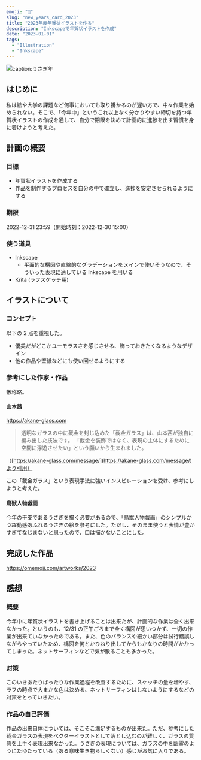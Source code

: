 ```yaml
---
emoji: "🐇"
slug: "new_years_card_2023"
title: "2023年度年賀状イラストを作る"
description: "Inkscapeで年賀状イラストを作成"
date: "2023-01-01"
tags:
  - "Illustration"
  - "Inkscape"
---
```


![caption:うさぎ年](/images/artworks/2023.png)

## はじめに

私は絵や大学の課題など何事においても取り掛かるのが遅い方で、中々作業を始められない。そこで、「今年中」というこれ以上なく分かりやすい締切を持つ年賀状イラストの作成を通して、自分で期限を決めて計画的に進捗を出す習慣を身に着けようと考えた。

## 計画の概要

### 目標

- 年賀状イラストを作成する
- 作品を制作するプロセスを自分の中で確立し、進捗を安定させられるようにする

### 期限

2022-12-31 23:59（開始時刻：2022-12-30 15:00）

### 使う道具

- Inkscape
  - 平面的な構図や直線的なグラデーションをメインで使いそうなので、そういった表現に適している Inkscape を用いる
- Krita (ラフスケッチ用)

## イラストについて

### コンセプト

以下の 2 点を重視した。

- 優美だがどこかユーモラスさを感じさせる、飾っておきたくなるようなデザイン
- 他の作品や壁紙などにも使い回せるようにする

### 参考にした作家・作品

敬称略。

#### 山本茜

https://akane-glass.com

> 透明なガラスの中に截金を封じ込めた「截金ガラス」は、山本茜が独自に編み出した技法です。
> 「截金を装飾ではなく、表現の主体にするために空間に浮遊させたい」という願いから生まれました。

（[https://akane-glass.com/message/](https://akane-glass.com/message/)より引用）

この「截金ガラス」という表現手法に強いインスピレーションを受け、参考にしようと考えた。

#### 鳥獣人物戯画

今年の干支であるうさぎを描く必要があるので、「鳥獣人物戯画」のシンプルかつ躍動感あふれるうさぎの絵を参考にした。ただし、そのまま使うと表情が豊かすぎてなじまないと思ったので、口は描かないことにした。

## 完成した作品

https://omemoji.com/artworks/2023

## 感想

### 概要

今年中に年賀状イラストを書き上げることは出来たが、計画的な作業は全く出来なかった。というのも、12/31 の正午ごろまで全く構図が思いつかず、一切の作業が出来ていなかったのである。また、色のバランスや細かい部分は試行錯誤しながらやっていたため、構図を何とかひねり出してからもかなりの時間がかかってしまった。ネットサーフィンなどで気が散ることも多かった。

### 対策

このいきあたりばったりな作業過程を改善するために、スケッチの量を増やす、ラフの時点で大まかな色は決める、ネットサーフィンはしないようにするなどの対策をとっていきたい。

### 作品の自己評価

作品の出来自体については、そこそこ満足するものが出来た。ただ、参考にした截金ガラスの表現をベクターイラストとして落とし込むのが難しく、ガラスの質感を上手く表現出来なかった。うさぎの表現については、ガラスの中を幽霊のようにたゆたっている（ある意味生き物らしくない）感じがお気に入りである。
